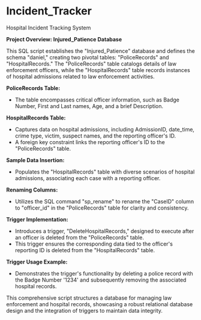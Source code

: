 # Incident_Tracker
Hospital Incident Tracking System


**Project Overview: Injured_Patience Database**

This SQL script establishes the "Injured_Patience" database and defines the schema "daniel," creating two pivotal tables: "PoliceRecords" and "HospitalRecords." 
The "PoliceRecords" table catalogs details of law enforcement officers, while the "HospitalRecords" table records instances of hospital admissions related to law enforcement activities.

**PoliceRecords Table:**
- The table encompasses critical officer information, such as Badge Number, First and Last names, Age, and a brief Description.

**HospitalRecords Table:**
- Captures data on hospital admissions, including AdmissionID, date_time, crime type, victim, suspect names, and the reporting officer's ID.
- A foreign key constraint links the reporting officer's ID to the "PoliceRecords" table.

**Sample Data Insertion:**
- Populates the "HospitalRecords" table with diverse scenarios of hospital admissions, associating each case with a reporting officer.

**Renaming Columns:**
- Utilizes the SQL command "sp_rename" to rename the "CaseID" column to "officer_id" in the "PoliceRecords" table for clarity and consistency.

**Trigger Implementation:**
- Introduces a trigger, "DeleteHospitalRecords," designed to execute after an officer is deleted from the "PoliceRecords" table.
- This trigger ensures the corresponding data tied to the officer's reporting ID is deleted from the "HospitalRecords" table.

**Trigger Usage Example:**
- Demonstrates the trigger's functionality by deleting a police record with the Badge Number '1234' and subsequently removing the associated hospital records.

This comprehensive script structures a database for managing law enforcement and hospital records, showcasing a robust relational database design and the integration of triggers to maintain data integrity.
